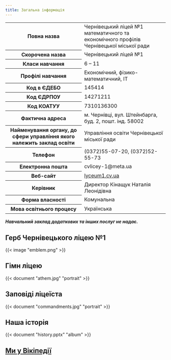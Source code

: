 ```yaml
---
title: Загальна інформація
---
```


<table class="table table-sm table-responsive table-bordered">
    <tbody>
        <tr>
            <th>Повна назва</th>
            <td>Чернівецький ліцей №1 математичного та економічного профілів Чернівецької міської ради</td>
        </tr>
        <tr>
            <th>Скорочена назва</th>
            <td>Чернівецький ліцей №1</td>
        </tr>
        <tr>
            <th>Класи навчання</th>
            <td>6 – 11</td>
        </tr>
        <tr>
            <th>Профілі навчання</th>
            <td>Економічний, фізико-математичний, IT</td>
        </tr>
        <tr>
            <th>Код в ЄДЕБО</th>
            <td>145414</td>
        </tr>
        <tr>
            <th>Код ЄДРПОУ</th>
            <td>14271211</td>
        </tr>
        <tr>
            <th>Код КОАТУУ</th>
            <td>7310136300</td>
        </tr>
        <tr>
            <th>Фактична адреса</th>
            <td> м. Чернівці, вул. Штейнбарга, буд. 2, пошт. інд. 58002</td>
        </tr>
        <tr>
            <th>Найменування органу, до сфери управління якого належить заклад освіти</th>
            <td>Управління освіти Чернівецької міської ради</td>
        </tr>
        <tr>
            <th>Телефон</th>
            <td>(0372)55-07-20, (0372)52-55-73</td>
        </tr>
        <tr>
            <th>Електронна пошта</th>
            <td>cvlicey-1@meta.ua</td>
        </tr>
        <tr>
            <th>Веб-сайт</th>
            <td><a href="http://lyceum1.cv.ua/">lyceum1.cv.ua</a></td>
        </tr>
        <tr>
            <th>Керівник</th>
            <td>Директор Кінащук Наталія Леонідівна</td>
        </tr>
        <tr>
            <th>Форма власності</th>
            <td>Комунальна</td>
        </tr>
        <tr>
            <th>Мова освітнього процесу</th>
            <td>Українська</td>
        </tr>
    </tbody>
</table>

_**Навчальний заклад додаткових та інших послуг не надає.**_

## Герб Чернівецького ліцею №1

{{< image "emblem.png" >}}

## Гімн ліцею

{{< document "athem.jpg" "portrait" >}}

## Заповіді ліцеїста

{{< document "commandments.jpg" "portrait" >}}

## Наша історія

{{< document "history.pptx" "album" >}}

## [Ми у Вікіпедії](https://uk.wikipedia.org/wiki/%D0%A7%D0%B5%D1%80%D0%BD%D1%96%D0%B2%D0%B5%D1%86%D1%8C%D0%BA%D0%B8%D0%B9_%D0%BC%D1%96%D1%81%D1%8C%D0%BA%D0%B8%D0%B9_%D0%BB%D1%96%D1%86%D0%B5%D0%B9_%E2%84%961)